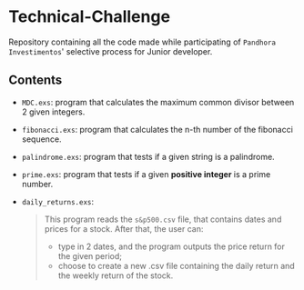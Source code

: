 # Technical-Challenge
Repository containing all the code made while participating of `Pandhora Investimentos`' selective process for Junior developer.

## Contents

- `MDC.exs`: program that calculates the maximum common divisor between 2 given integers.
- `fibonacci.exs`: program that calculates the n-th number of the fibonacci sequence.
- `palindrome.exs`: program that tests if a given string is a palindrome.
- `prime.exs`: program that tests if a given **positive integer** is a prime number.
- `daily_returns.exs`:

  > This program reads the `s&p500.csv` file, that contains dates and prices for a stock. After that, the user can:
  >  - type in 2 dates, and the program outputs the price return for the given period;
  >  - choose to create a new .csv file containing the daily return and the weekly return of the stock.
